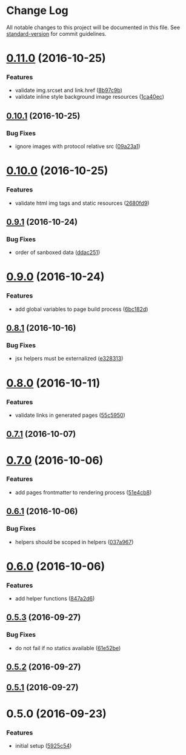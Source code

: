 # Change Log

All notable changes to this project will be documented in this file. See [standard-version](https://github.com/conventional-changelog/standard-version) for commit guidelines.

<a name="0.11.0"></a>
# [0.11.0](https://github.com/sinnerschrader/schlump/compare/v0.10.1...v0.11.0) (2016-10-25)


### Features

* validate img.srcset and link.href ([8b97c9b](https://github.com/sinnerschrader/schlump/commit/8b97c9b))
* validate inline style background image resources ([1ca40ec](https://github.com/sinnerschrader/schlump/commit/1ca40ec))



<a name="0.10.1"></a>
## [0.10.1](https://github.com/sinnerschrader/schlump/compare/v0.10.0...v0.10.1) (2016-10-25)


### Bug Fixes

* ignore images with protocol relative src ([09a23a1](https://github.com/sinnerschrader/schlump/commit/09a23a1))



<a name="0.10.0"></a>
# [0.10.0](https://github.com/sinnerschrader/schlump/compare/v0.9.1...v0.10.0) (2016-10-25)


### Features

* validate html img tags and static resources ([2680fd9](https://github.com/sinnerschrader/schlump/commit/2680fd9))



<a name="0.9.1"></a>
## [0.9.1](https://github.com/sinnerschrader/schlump/compare/v0.9.0...v0.9.1) (2016-10-24)


### Bug Fixes

* order of sanboxed data ([ddac251](https://github.com/sinnerschrader/schlump/commit/ddac251))



<a name="0.9.0"></a>
# [0.9.0](https://github.com/sinnerschrader/schlump/compare/v0.8.1...v0.9.0) (2016-10-24)


### Features

* add global variables to page build process ([6bc182d](https://github.com/sinnerschrader/schlump/commit/6bc182d))



<a name="0.8.1"></a>
## [0.8.1](https://github.com/sinnerschrader/schlump/compare/v0.8.0...v0.8.1) (2016-10-16)


### Bug Fixes

* jsx helpers must be externalized ([e328313](https://github.com/sinnerschrader/schlump/commit/e328313))



<a name="0.8.0"></a>
# [0.8.0](https://github.com/sinnerschrader/schlump/compare/v0.7.1...v0.8.0) (2016-10-11)


### Features

* validate links in generated pages ([55c5950](https://github.com/sinnerschrader/schlump/commit/55c5950))



<a name="0.7.1"></a>
## [0.7.1](https://github.com/sinnerschrader/schlump/compare/v0.7.0...v0.7.1) (2016-10-07)



<a name="0.7.0"></a>
# [0.7.0](https://github.com/sinnerschrader/schlump/compare/v0.6.1...v0.7.0) (2016-10-06)


### Features

* add pages frontmatter to rendering process ([51e4cb8](https://github.com/sinnerschrader/schlump/commit/51e4cb8))



<a name="0.6.1"></a>
## [0.6.1](https://github.com/sinnerschrader/schlump/compare/v0.6.0...v0.6.1) (2016-10-06)


### Bug Fixes

* helpers should be scoped in helpers ([037a967](https://github.com/sinnerschrader/schlump/commit/037a967))



<a name="0.6.0"></a>
# [0.6.0](https://github.com/sinnerschrader/schlump/compare/v0.5.3...v0.6.0) (2016-10-06)


### Features

* add helper functions ([847a2d6](https://github.com/sinnerschrader/schlump/commit/847a2d6))



<a name="0.5.3"></a>
## [0.5.3](https://github.com/sinnerschrader/schlump/compare/v0.5.2...v0.5.3) (2016-09-27)


### Bug Fixes

* do not fail if no statics available ([61e52be](https://github.com/sinnerschrader/schlump/commit/61e52be))



<a name="0.5.2"></a>
## [0.5.2](https://github.com/sinnerschrader/schlump/compare/v0.5.1...v0.5.2) (2016-09-27)



<a name="0.5.1"></a>
## [0.5.1](https://github.com/sinnerschrader/schlump/compare/v0.5.0...v0.5.1) (2016-09-27)



<a name="0.5.0"></a>
# 0.5.0 (2016-09-23)


### Features

* initial setup ([5925c54](https://github.com/sinnerschrader/schlump/commit/5925c54))
